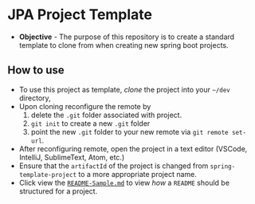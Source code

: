 # JPA Project Template
* **Objective** - The purpose of this repository is to create a standard template to clone from when creating new spring boot projects.

## How to use
* To use this project as template, _clone_ the project into your `~/dev` directory,  
* Upon cloning reconfigure the remote by
    1. delete the `.git` folder associated with project.
    2. `git init` to create a new `.git` folder
    3. point the new `.git` folder to your new remote via `git remote set-url`.
* After reconfiguring remote, open the project in a text editor (VSCode, IntelliJ, SublimeText, Atom, etc.)
* Ensure that the `artifactId` of the project is changed from `spring-template-project` to a more appropriate project name.
* Click view the [`README-Sample.md`](./README-Sample.md) to view _how_ a `README` should be structured for a project.
